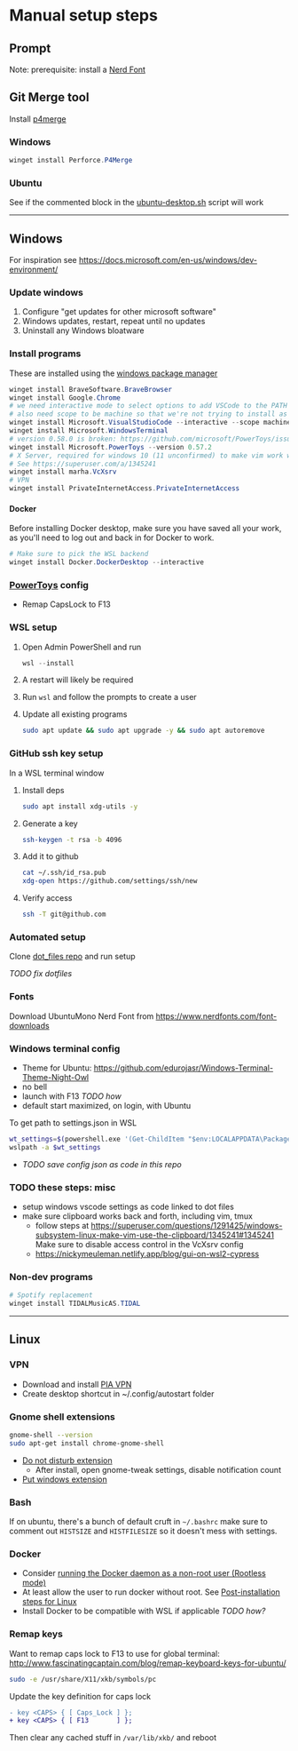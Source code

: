 # Manual setup steps

## Prompt

Note: prerequisite: install a [Nerd Font](https://www.nerdfonts.com/)

## Git Merge tool

Install
[p4merge](https://www.perforce.com/products/helix-core-apps/merge-diff-tool-p4merge)

### Windows

```powershell
winget install Perforce.P4Merge
```

### Ubuntu

See if the commented block in the [ubuntu-desktop.sh](./ubuntu-desktop.sh)
script will work

---

## Windows

For inspiration see https://docs.microsoft.com/en-us/windows/dev-environment/

### Update windows

1. Configure "get updates for other microsoft software"
1. Windows updates, restart, repeat until no updates
1. Uninstall any Windows bloatware

### Install programs

These are installed using the
[windows package manager](https://docs.microsoft.com/en-us/learn/modules/explore-windows-package-manager-tool/)

```powershell
winget install BraveSoftware.BraveBrowser
winget install Google.Chrome
# we need interactive mode to select options to add VSCode to the PATH to launch from WSL
# also need scope to be machine so that we're not trying to install as admin
winget install Microsoft.VisualStudioCode --interactive --scope machine
winget install Microsoft.WindowsTerminal
# version 0.58.0 is broken: https://github.com/microsoft/PowerToys/issues/18015
winget install Microsoft.PowerToys --version 0.57.2
# X Server, required for windows 10 (11 unconfirmed) to make vim work with system clipboard
# See https://superuser.com/a/1345241
winget install marha.VcXsrv
# VPN
winget install PrivateInternetAccess.PrivateInternetAccess
```

#### Docker

Before installing Docker desktop, make sure you have saved all your work, as
you'll need to log out and back in for Docker to work.

```powershell
# Make sure to pick the WSL backend
winget install Docker.DockerDesktop --interactive
```

### [PowerToys](https://github.com/microsoft/PowerToys) config

- Remap CapsLock to F13

### WSL setup

1.  Open Admin PowerShell and run

    ```powershell
    wsl --install
    ```

1.  A restart will likely be required
1.  Run `wsl` and follow the prompts to create a user
1.  Update all existing programs

    ```sh
    sudo apt update && sudo apt upgrade -y && sudo apt autoremove
    ```

### GitHub ssh key setup

In a WSL terminal window

1.  Install deps

    ```sh
    sudo apt install xdg-utils -y
    ```

1.  Generate a key

    ```sh
    ssh-keygen -t rsa -b 4096
    ```

1.  Add it to github

    ```sh
    cat ~/.ssh/id_rsa.pub
    xdg-open https://github.com/settings/ssh/new
    ```

1.  Verify access
    ```sh
    ssh -T git@github.com
    ```

### Automated setup

Clone [dot_files repo](https://github.com/Graham42/dot_files) and run setup

_TODO fix dotfiles_

### Fonts

Download UbuntuMono Nerd Font from https://www.nerdfonts.com/font-downloads

### Windows terminal config

- Theme for Ubuntu:
  https://github.com/edurojasr/Windows-Terminal-Theme-Night-Owl
- no bell
- launch with F13 _TODO how_
- default start maximized, on login, with Ubuntu

To get path to settings.json in WSL

```sh
wt_settings=$(powershell.exe '(Get-ChildItem "$env:LOCALAPPDATA\Packages\Microsoft.WindowsTerminal*\LocalState" -Filter settings.json -Recurse).FullName')
wslpath -a $wt_settings
```

- _TODO save config json as code in this repo_

### TODO these steps: misc

- setup windows vscode settings as code linked to dot files
- make sure clipboard works back and forth, including vim, tmux
  - follow steps at
    https://superuser.com/questions/1291425/windows-subsystem-linux-make-vim-use-the-clipboard/1345241#1345241
    Make sure to disable access control in the VcXsrv config
  - https://nickymeuleman.netlify.app/blog/gui-on-wsl2-cypress

### Non-dev programs

```powershell
# Spotify replacement
winget install TIDALMusicAS.TIDAL
```

---

## Linux

### VPN

- Download and install [PIA VPN](https://www.privateinternetaccess.com/)
- Create desktop shortcut in ~/.config/autostart folder

### Gnome shell extensions

```sh
gnome-shell --version
sudo apt-get install chrome-gnome-shell
```

- [Do not disturb extension](https://extensions.gnome.org/extension/964/do-not-disturb-button/)
  - After install, open gnome-tweak settings, disable notification count
- [Put windows extension](https://extensions.gnome.org/extension/39/put-windows/)

### Bash

If on ubuntu, there's a bunch of default cruft in `~/.bashrc` make sure to
comment out `HISTSIZE` and `HISTFILESIZE` so it doesn't mess with settings.

### Docker

- Consider
  [running the Docker daemon as a non-root user (Rootless mode)](https://docs.docker.com/engine/security/rootless/)
- At least allow the user to run docker without root. See
  [Post-installation steps for Linux](https://docs.docker.com/engine/install/linux-postinstall/)
- Install Docker to be compatible with WSL if applicable _TODO how?_

### Remap keys

Want to remap caps lock to F13 to use for global terminal:
http://www.fascinatingcaptain.com/blog/remap-keyboard-keys-for-ubuntu/

```sh
sudo -e /usr/share/X11/xkb/symbols/pc
```

Update the key definition for caps lock

```diff
- key <CAPS> { [ Caps_Lock ] };
+ key <CAPS> { [ F13       ] };
```

Then clear any cached stuff in `/var/lib/xkb/` and reboot
